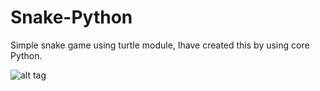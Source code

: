 # Snake-Python
Simple snake game using turtle  module, Ihave created this by using core Python.

![alt tag](http://i.imgur.com/KIxtK1M.png)
